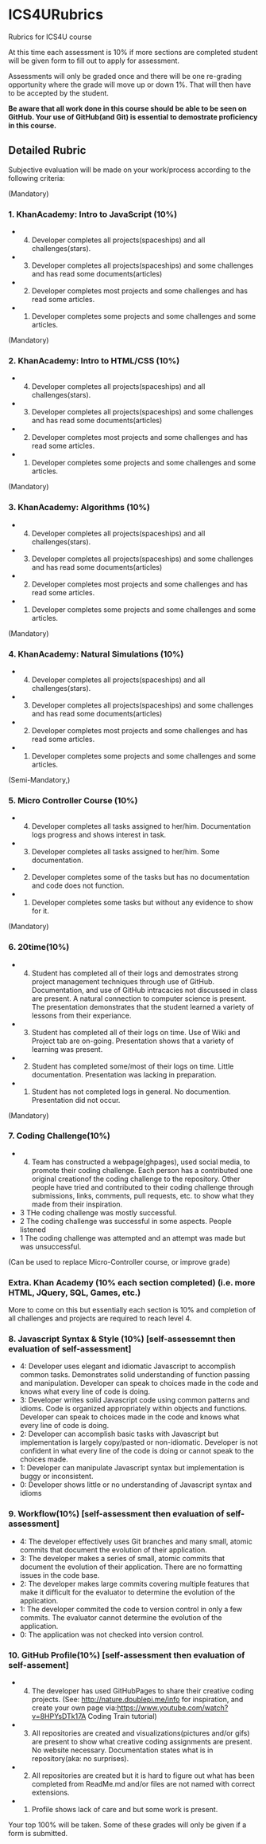 # ICS4URubrics
Rubrics for ICS4U course

At this time each assessment is 10% if more sections are completed student will be given form to fill out to apply for assessment.

Assessments will only be graded once and there will be one re-grading opportunity where the grade will move up or down 1%. That will then have to be accepted by the student.

**Be aware that all work done in this course should be able to be seen on GitHub. Your use of GitHub(and Git) is essential to demostrate proficiency in this course.**

## Detailed Rubric

Subjective evaluation will be made on your work/process according to the following criteria:

(Mandatory)
### 1. KhanAcademy: Intro to JavaScript (10%)
* 4. Developer completes all projects(spaceships) and all challenges(stars).
* 3. Developer completes all projects(spaceships) and some challenges and has read some documents(articles)
* 2. Developer completes most projects and some challenges and has read some articles.
* 1. Developer completes some projects and some challenges and some articles.

(Mandatory)
### 2. KhanAcademy: Intro to HTML/CSS (10%)
* 4. Developer completes all projects(spaceships) and all challenges(stars).
* 3. Developer completes all projects(spaceships) and some challenges and has read some documents(articles)
* 2. Developer completes most projects and some challenges and has read some articles.
* 1. Developer completes some projects and some challenges and some articles.

(Mandatory)
### 3. KhanAcademy: Algorithms (10%)
* 4. Developer completes all projects(spaceships) and all challenges(stars).
* 3. Developer completes all projects(spaceships) and some challenges and has read some documents(articles)
* 2. Developer completes most projects and some challenges and has read some articles.
* 1. Developer completes some projects and some challenges and some articles.

(Mandatory)
### 4. KhanAcademy: Natural Simulations (10%)
* 4. Developer completes all projects(spaceships) and all challenges(stars).
* 3. Developer completes all projects(spaceships) and some challenges and has read some documents(articles)
* 2. Developer completes most projects and some challenges and has read some articles.
* 1. Developer completes some projects and some challenges and some articles.

(Semi-Mandatory,)
### 5. Micro Controller Course (10%)
* 4. Developer completes all tasks assigned to her/him. Documentation logs progress and shows interest in task. 
* 3. Developer completes all tasks assigned to her/him. Some documentation.
* 2. Developer completes some of the tasks but has no documentation and code does not function.
* 1. Developer completes some tasks but without any evidence to show for it.

(Mandatory)
### 6. 20time(10%)
* 4. Student has completed all of their logs and demostrates strong project management techniques through use of GitHub. Documentation, and use of GitHub intracacies not discussed in class are present. A natural connection to computer science is present. The presentation demonstrates that the student learned a variety of lessons from their experiance.
* 3. Student has completed all of their logs on time. Use of Wiki and Project tab are on-going. Presentation shows that a variety of learning was present.
* 2. Student has completed some/most of their logs on time. Little documentation. Presentation was lacking in preparation.
* 1. Student has not completed logs in general. No documention. Presentation did not occur.

(Mandatory)
### 7. Coding Challenge(10%)
* 4. Team has constructed a webpage(ghpages), used social media, to promote their coding challenge. Each person has a contributed one original creationof the coding challenge to the repository. Other people have tried and contributed to their coding challenge through submissions, links, comments, pull requests, etc. to show what they made from their inspiration.
* 3 THe coding challenge was mostly successful.
* 2 The coding challenge was successful in some aspects. People listened
* 1 The coding challenge was attempted and an attempt was made but was unsuccessful.

(Can be used to replace Micro-Controller course, or improve grade)
### Extra. Khan Academy (10% each section completed) (i.e. more HTML, JQuery, SQL, Games, etc.)
More to come on this but essentially each section is 10% and completion of all challenges and projects are required to reach level 4.

### 8. Javascript Syntax & Style (10%) [self-assessemnt then evaluation of self-assessment]

* 4: Developer uses elegant and idiomatic Javascript to accomplish common tasks. Demonstrates solid understanding of function passing and manipulation. Developer can speak to choices made in the code and knows what every line of code is doing.
* 3: Developer writes solid Javascript code using common patterns and idioms. Code is organized appropriately within objects and functions. Developer can speak to choices made in the code and knows what every line of code is doing.
* 2: Developer can accomplish basic tasks with Javascript but implementation is largely copy/pasted or non-idiomatic. Developer is not confident in what every line of the code is doing or cannot speak to the choices made.
* 1: Developer can manipulate Javascript syntax but implementation is buggy or inconsistent.
* 0: Developer shows little or no understanding of Javascript syntax and idioms

### 9. Workflow(10%) [self-assessment then evaluation of self-assessment]

* 4: The developer effectively uses Git branches and many small, atomic commits that document the evolution of their application.
* 3: The developer makes a series of small, atomic commits that document the evolution of their application. There are no formatting issues in the code base.
* 2: The developer makes large commits covering multiple features that make it difficult for the evaluator to determine the evolution of the application.
* 1: The developer commited the code to version control in only a few commits. The evaluator cannot determine the evolution of the application.
* 0: The application was not checked into version control.


### 10. GitHub Profile(10%) [self-assessment then evaluation of self-assement]

* 4. The developer has used GitHubPages to share their creative coding projects. (See: http://nature.doublepi.me/info for inspiration, and create your own page via:https://www.youtube.com/watch?v=8HPYsDTk17A Coding Train tutorial)
* 3. All repositories are created and visualizations(pictures and/or gifs) are present to show what creative coding assignments are present. No website necessary. Documentation states what is in repository(aka: no surprises).
* 2. All repositories are created but it is hard to figure out what has been completed from ReadMe.md and/or files are not named with correct extensions.
* 1. Profile shows lack of care and but some work is present.

Your top 100% will be taken. Some of these grades will only be given if a form is submitted. 
